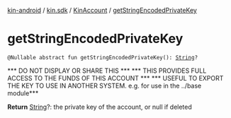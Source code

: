 [kin-android](../../index.md) / [kin.sdk](../index.md) / [KinAccount](index.md) / [getStringEncodedPrivateKey](./get-string-encoded-private-key.md)

# getStringEncodedPrivateKey

`@Nullable abstract fun getStringEncodedPrivateKey(): `[`String`](https://kotlinlang.org/api/latest/jvm/stdlib/kotlin/-string/index.html)`?`

*** DO NOT DISPLAY OR SHARE THIS *** *** THIS PROVIDES FULL ACCESS TO THE FUNDS OF THIS ACCOUNT *** *** USEFUL TO EXPORT THE KEY TO USE IN ANOTHER SYSTEM. e.g. for use in the ../base module***

**Return**
[String](https://kotlinlang.org/api/latest/jvm/stdlib/kotlin/-string/index.html)?: the private key of the account, or null if deleted


